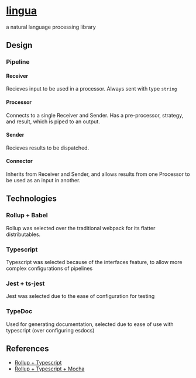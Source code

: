 # [lingua](https://github.com/fongelias/lingua#readme)
a natural language processing library


## Design
### Pipeline
#### Receiver
Recieves input to be used in a processor. Always sent with type `string`

#### Processor
Connects to a single Receiver and Sender. Has a pre-processor, strategy, and result, which is piped to an output.

#### Sender
Recieves results to be dispatched.

#### Connector
Inherits from Receiver and Sender, and allows results from one Processor to be used as an input in another.

## Technologies
### Rollup + Babel
Rollup was selected over the traditional webpack for its flatter distributables.

### Typescript
Typescript was selected because of the interfaces feature, to allow more complex configurations of pipelines

### Jest + ts-jest
Jest was selected due to the ease of configuration for testing

### TypeDoc
Used for generating documentation, selected due to ease of use with typescript (over configuring esdocs)

## References
 - [Rollup + Typescript](https://hackernoon.com/building-and-publishing-a-module-with-typescript-and-rollup-js-faa778c85396)
 - [Rollup + Typescript + Mocha](https://github.com/wadetandy/rollup-typescript-mocha-template)